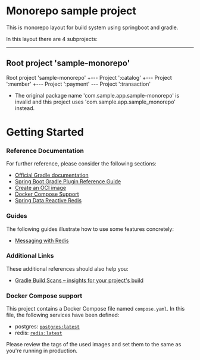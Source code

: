 # Monorepo sample project

This is monorepo layout for build system using springboot and gradle. 

In this layout there are 4 subprojects:

------------------------------------------------------------
Root project 'sample-monorepo'
------------------------------------------------------------

Root project 'sample-monorepo'
+--- Project ':catalog'
+--- Project ':member'
+--- Project ':payment'
\--- Project ':transaction'


* The original package name 'com.sample.app.sample-monorepo' is invalid and this project uses 'com.sample.app.sample_monorepo' instead.

# Getting Started

### Reference Documentation
For further reference, please consider the following sections:

* [Official Gradle documentation](https://docs.gradle.org)
* [Spring Boot Gradle Plugin Reference Guide](https://docs.spring.io/spring-boot/3.4.2/gradle-plugin)
* [Create an OCI image](https://docs.spring.io/spring-boot/3.4.2/gradle-plugin/packaging-oci-image.html)
* [Docker Compose Support](https://docs.spring.io/spring-boot/3.4.2/reference/features/dev-services.html#features.dev-services.docker-compose)
* [Spring Data Reactive Redis](https://docs.spring.io/spring-boot/3.4.2/reference/data/nosql.html#data.nosql.redis)

### Guides
The following guides illustrate how to use some features concretely:

* [Messaging with Redis](https://spring.io/guides/gs/messaging-redis/)

### Additional Links
These additional references should also help you:

* [Gradle Build Scans – insights for your project's build](https://scans.gradle.com#gradle)

### Docker Compose support
This project contains a Docker Compose file named `compose.yaml`.
In this file, the following services have been defined:

* postgres: [`postgres:latest`](https://hub.docker.com/_/postgres)
* redis: [`redis:latest`](https://hub.docker.com/_/redis)

Please review the tags of the used images and set them to the same as you're running in production.

